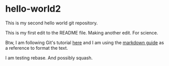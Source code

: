 # hello-world2
This is my second hello world git repository.

This is my first edit to the README file.
Making another edit. For science.

Btw, I am following Git's tutorial [here](https://docs.github.com/en/get-started/quickstart/hello-world) and I am using the [markdown guide](https://www.markdownguide.org/cheat-sheet/) as a reference to format the text.

I am testing rebase.
And possibly squash.
